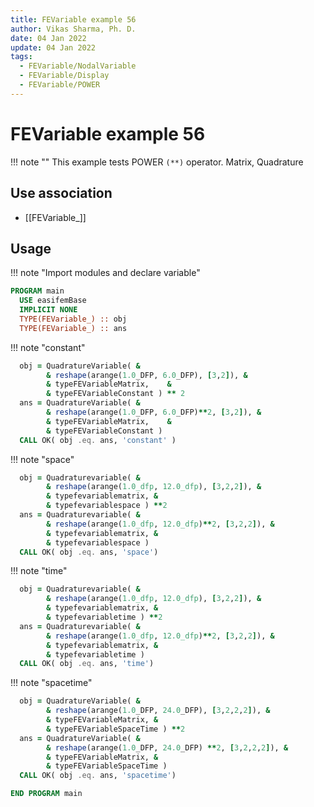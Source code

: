 ```yaml
---
title: FEVariable example 56
author: Vikas Sharma, Ph. D.
date: 04 Jan 2022
update: 04 Jan 2022
tags:
  - FEVariable/NodalVariable
  - FEVariable/Display
  - FEVariable/POWER
---
```


# FEVariable example 56

!!! note ""
    This example tests POWER `(**)` operator. Matrix, Quadrature

## Use association

- [[FEVariable_]]

## Usage

!!! note "Import modules and declare variable"

```fortran
PROGRAM main
  USE easifemBase
  IMPLICIT NONE
  TYPE(FEVariable_) :: obj
  TYPE(FEVariable_) :: ans
```

!!! note "constant"

```fortran
  obj = QuadratureVariable( &
        & reshape(arange(1.0_DFP, 6.0_DFP), [3,2]), &
        & typeFEVariableMatrix,    &
        & typeFEVariableConstant ) ** 2
  ans = QuadratureVariable( &
        & reshape(arange(1.0_DFP, 6.0_DFP)**2, [3,2]), &
        & typeFEVariableMatrix,    &
        & typeFEVariableConstant )
  CALL OK( obj .eq. ans, 'constant' ) 
```

!!! note "space"

```fortran
  obj = Quadraturevariable( &
        & reshape(arange(1.0_dfp, 12.0_dfp), [3,2,2]), &
        & typefevariablematrix, &
        & typefevariablespace ) **2
  ans = Quadraturevariable( &
        & reshape(arange(1.0_dfp, 12.0_dfp)**2, [3,2,2]), &
        & typefevariablematrix, &
        & typefevariablespace )
  CALL OK( obj .eq. ans, 'space') 
```

!!! note "time"

```fortran
  obj = Quadraturevariable( &
        & reshape(arange(1.0_dfp, 12.0_dfp), [3,2,2]), &
        & typefevariablematrix, &
        & typefevariabletime ) **2
  ans = Quadraturevariable( &
        & reshape(arange(1.0_dfp, 12.0_dfp)**2, [3,2,2]), &
        & typefevariablematrix, &
        & typefevariabletime )
  CALL OK( obj .eq. ans, 'time') 
```

!!! note "spacetime"

```fortran
  obj = QuadratureVariable( &
        & reshape(arange(1.0_DFP, 24.0_DFP), [3,2,2,2]), &
        & typeFEVariableMatrix, &
        & typeFEVariableSpaceTime ) **2
  ans = QuadratureVariable( &
        & reshape(arange(1.0_DFP, 24.0_DFP) **2, [3,2,2,2]), &
        & typeFEVariableMatrix, &
        & typeFEVariableSpaceTime )
  CALL OK( obj .eq. ans, 'spacetime') 
```

```fortran
END PROGRAM main
```
